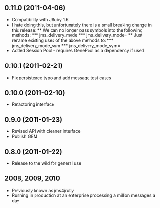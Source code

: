 ## 0.11.0 (2011-04-06)

* Compatibility with JRuby 1.6
* I hate doing this, but unfortunately there is a small breaking change in this release:
** We can no longer pass symbols into the following methods:
*** jms_delivery_mode
*** jms_delivery_mode=
** Just rename existing uses of the above methods to:
*** jms_delivery_mode_sym
*** jms_delivery_mode_sym=
* Added Session Pool - requires GenePool as a dependency if used

## 0.10.1 (2011-02-21)

* Fix persistence typo and add message test cases

## 0.10.0 (2011-02-10)

* Refactoring interface

## 0.9.0 (2011-01-23)

* Revised API with cleaner interface
* Publish GEM

## 0.8.0 (2011-01-22)

* Release to the wild for general use

## 2008, 2009, 2010

* Previously known as jms4jruby
* Running in production at an enterprise processing a million messages a day
